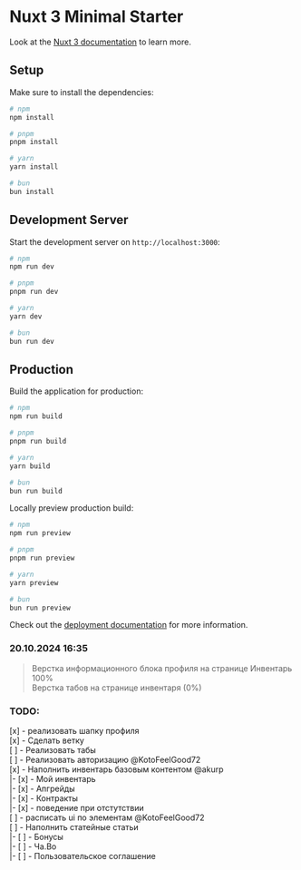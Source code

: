# Nuxt 3 Minimal Starter

Look at the [Nuxt 3 documentation](https://nuxt.com/docs/getting-started/introduction) to learn more.

## Setup

Make sure to install the dependencies:

```bash
# npm
npm install

# pnpm
pnpm install

# yarn
yarn install

# bun
bun install
```

## Development Server

Start the development server on `http://localhost:3000`:

```bash
# npm
npm run dev

# pnpm
pnpm run dev

# yarn
yarn dev

# bun
bun run dev
```

## Production

Build the application for production:

```bash
# npm
npm run build

# pnpm
pnpm run build

# yarn
yarn build

# bun
bun run build
```

Locally preview production build:

```bash
# npm
npm run preview

# pnpm
pnpm run preview

# yarn
yarn preview

# bun
bun run preview
```

Check out the [deployment documentation](https://nuxt.com/docs/getting-started/deployment) for more information.

### 20.10.2024 16:35
> Верстка информационного блока профиля на странице Инвентарь 100% \
> Верстка табов на странице инвентаря (0%)

### TODO:
[x] - реализовать шапку профиля \
[x] - Сделать ветку \
[ ] - Реализовать табы \
[ ] - Реализовать авторизацию @KotoFeelGood72 \
[x] - Наполнить инвентарь базовым контентом @akurp \
|-  [x] - Мой инвентарь \
|-  [x] - Апгрейды \
|-  [x] - Контракты \
|-  [x] - поведение при отстутствии \
[ ] - расписать ui по элементам @KotoFeelGood72 \
[ ] - Наполнить статейные статьи \
|-  [ ] - Бонусы \
|-  [ ] - Ча.Во \
|-  [ ] - Пользовательское соглашение
